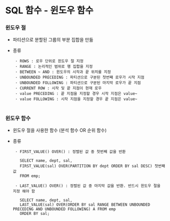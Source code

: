 # SQL 함수 - 윈도우 함수 

### 윈도우 절 
- 파티션으로 분할된 그룹의 부분 집합을 만듦 
- 종류 

       · ROWS : 로우 단위로 윈도우 절 지정 
       · RANGE : 논리적인 범위로 행 집합을 지정
       · BETWEEN ~ AND : 윈도우의 시작과 끝 위치를 지정 
       · UNBOUNDED PRECEDING : 파티션으로 구분된 첫번째 로우가 시작 지점
       · UNBOUNDED FOLLOWING : 파티션으로 구분된 마지막 로우가 끝 지점
       · CURRENT ROW : 시작 및 끝 지점이 현재 로우
       · value PRECEDING : 끝 지점을 지정할 경우 시작 지점은 value~ 
       · value FOLLOWING : 시작 지점을 지정할 경우 끝 지점은 value~ 
#
### 윈도우 함수 
- 윈도우 절을 사용한 함수 (분석 함수 OR 순위 함수)
- 종류
 
       · FIRST_VALUE() OVER() : 정렬된 값 중 첫번째 값을 반환 
    
         SELECT name, dept, sal,
         FIRST_VALUE(sal) OVER(PARTITION BY dept ORDER BY sal DESC) 첫번째값
         FROM emp;
   
       · LAST_VALUE() OVER() : 정렬된 값 중 마지막 값을 반환. 반드시 윈도우 절을 지정 해야 함

         SELECT name, dept, sal,
         LAST_VALUE(sal) OVER(ORDER BY sal RANGE BETWEEN UNBOUNDED PRECEDING AND UNBOUNDED FOLLOWING) A FROM emp
         ORDER BY sal;    
 	 
